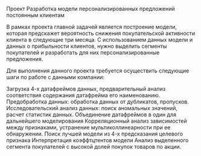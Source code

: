 Проект Разработка модели персонализированных предложений постоянным клиентам

В рамках проекта главной задачей является построение модели, которая предскажет вероятность снижения покупательской активности клиента в следующие три месяца. С использованием данных модели и данных о прибыльности клиентов, нужно выделить сегменты покупателей и разработать для них персонализированные предложения.

Для выполнения данного проекта требуется осуществить следующие шаги по работе с данными компании:

Загрузка 4-х датафреймов данных, предварительный анализ соответствия содержания датафрейма его наименованию.
Предобработка данных: обработка данных от дубликатов, пропусков.
Исследовательский анализ данных: поиск аномальных значений, расчет статистик данных.
Объединение датафреймов в один для дальнейшего моделирования
Корреляционный анализ зависимостей между признаками, устранение мультиколлинеарности при ее обнаружении.
Поиск лучшей модели из 4-х предсказания целевого признака
Интерпретация коэффтцтентов модели
Анализ выделенного сегмента покупателей с высокой долей покупок товаров по акции.
